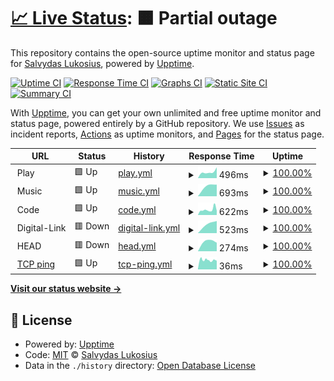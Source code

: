 # [📈 Live Status](https://up.w-ss.io): <!--live status--> **🟧 Partial outage**

This repository contains the open-source uptime monitor and status page for [Salvydas Lukosius](https://sall.w-ss.io), powered by [Upptime](https://github.com/upptime/upptime).

[![Uptime CI](https://github.com/ss-o/upptime/workflows/Uptime%20CI/badge.svg)](https://github.com/upptime/upptime/actions?query=workflow%3A%22Uptime+CI%22)
[![Response Time CI](https://github.com/ss-o/upptime/workflows/Response%20Time%20CI/badge.svg)](https://github.com/upptime/upptime/actions?query=workflow%3A%22Response+Time+CI%22)
[![Graphs CI](https://github.com/ss-o/upptime/workflows/Graphs%20CI/badge.svg)](https://github.com/upptime/upptime/actions?query=workflow%3A%22Graphs+CI%22)
[![Static Site CI](https://github.com/ss-o/upptime/workflows/Static%20Site%20CI/badge.svg)](https://github.com/upptime/upptime/actions?query=workflow%3A%22Static+Site+CI%22)
[![Summary CI](https://github.com/ss-o/upptime/workflows/Summary%20CI/badge.svg)](https://github.com/upptime/upptime/actions?query=workflow%3A%22Summary+CI%22)

With [Upptime](https://upptime.js.org), you can get your own unlimited and free uptime monitor and status page, powered entirely by a GitHub repository. We use [Issues](https://github.com/ss-o/upptime/issues) as incident reports, [Actions](https://github.com/ss-o/upptime/actions) as uptime monitors, and [Pages](https://up.w-ss.io) for the status page.

<!--start: status pages-->
<!-- This summary is generated by Upptime (https://github.com/upptime/upptime) -->
<!-- Do not edit this manually, your changes will be overwritten -->
<!-- prettier-ignore -->
| URL | Status | History | Response Time | Uptime |
| --- | ------ | ------- | ------------- | ------ |
| <img alt="" src="https://favicons.githubusercontent.com/null" height="13"> Play | 🟩 Up | [play.yml](https://github.com/ss-o/upptime/commits/HEAD/history/play.yml) | <details><summary><img alt="Response time graph" src="./graphs/play/response-time-week.png" height="20"> 496ms</summary><br><a href="https://up.w-ss.io/history/play"><img alt="Response time 496" src="https://img.shields.io/endpoint?url=https%3A%2F%2Fraw.githubusercontent.com%2Fss-o%2Fupptime%2FHEAD%2Fapi%2Fplay%2Fresponse-time.json"></a><br><a href="https://up.w-ss.io/history/play"><img alt="24-hour response time 496" src="https://img.shields.io/endpoint?url=https%3A%2F%2Fraw.githubusercontent.com%2Fss-o%2Fupptime%2FHEAD%2Fapi%2Fplay%2Fresponse-time-day.json"></a><br><a href="https://up.w-ss.io/history/play"><img alt="7-day response time 496" src="https://img.shields.io/endpoint?url=https%3A%2F%2Fraw.githubusercontent.com%2Fss-o%2Fupptime%2FHEAD%2Fapi%2Fplay%2Fresponse-time-week.json"></a><br><a href="https://up.w-ss.io/history/play"><img alt="30-day response time 496" src="https://img.shields.io/endpoint?url=https%3A%2F%2Fraw.githubusercontent.com%2Fss-o%2Fupptime%2FHEAD%2Fapi%2Fplay%2Fresponse-time-month.json"></a><br><a href="https://up.w-ss.io/history/play"><img alt="1-year response time 496" src="https://img.shields.io/endpoint?url=https%3A%2F%2Fraw.githubusercontent.com%2Fss-o%2Fupptime%2FHEAD%2Fapi%2Fplay%2Fresponse-time-year.json"></a></details> | <details><summary><a href="https://up.w-ss.io/history/play">100.00%</a></summary><a href="https://up.w-ss.io/history/play"><img alt="All-time uptime 100.00%" src="https://img.shields.io/endpoint?url=https%3A%2F%2Fraw.githubusercontent.com%2Fss-o%2Fupptime%2FHEAD%2Fapi%2Fplay%2Fuptime.json"></a><br><a href="https://up.w-ss.io/history/play"><img alt="24-hour uptime 100.00%" src="https://img.shields.io/endpoint?url=https%3A%2F%2Fraw.githubusercontent.com%2Fss-o%2Fupptime%2FHEAD%2Fapi%2Fplay%2Fuptime-day.json"></a><br><a href="https://up.w-ss.io/history/play"><img alt="7-day uptime 100.00%" src="https://img.shields.io/endpoint?url=https%3A%2F%2Fraw.githubusercontent.com%2Fss-o%2Fupptime%2FHEAD%2Fapi%2Fplay%2Fuptime-week.json"></a><br><a href="https://up.w-ss.io/history/play"><img alt="30-day uptime 100.00%" src="https://img.shields.io/endpoint?url=https%3A%2F%2Fraw.githubusercontent.com%2Fss-o%2Fupptime%2FHEAD%2Fapi%2Fplay%2Fuptime-month.json"></a><br><a href="https://up.w-ss.io/history/play"><img alt="1-year uptime 100.00%" src="https://img.shields.io/endpoint?url=https%3A%2F%2Fraw.githubusercontent.com%2Fss-o%2Fupptime%2FHEAD%2Fapi%2Fplay%2Fuptime-year.json"></a></details>
| <img alt="" src="https://favicons.githubusercontent.com/null" height="13"> Music | 🟩 Up | [music.yml](https://github.com/ss-o/upptime/commits/HEAD/history/music.yml) | <details><summary><img alt="Response time graph" src="./graphs/music/response-time-week.png" height="20"> 693ms</summary><br><a href="https://up.w-ss.io/history/music"><img alt="Response time 693" src="https://img.shields.io/endpoint?url=https%3A%2F%2Fraw.githubusercontent.com%2Fss-o%2Fupptime%2FHEAD%2Fapi%2Fmusic%2Fresponse-time.json"></a><br><a href="https://up.w-ss.io/history/music"><img alt="24-hour response time 693" src="https://img.shields.io/endpoint?url=https%3A%2F%2Fraw.githubusercontent.com%2Fss-o%2Fupptime%2FHEAD%2Fapi%2Fmusic%2Fresponse-time-day.json"></a><br><a href="https://up.w-ss.io/history/music"><img alt="7-day response time 693" src="https://img.shields.io/endpoint?url=https%3A%2F%2Fraw.githubusercontent.com%2Fss-o%2Fupptime%2FHEAD%2Fapi%2Fmusic%2Fresponse-time-week.json"></a><br><a href="https://up.w-ss.io/history/music"><img alt="30-day response time 693" src="https://img.shields.io/endpoint?url=https%3A%2F%2Fraw.githubusercontent.com%2Fss-o%2Fupptime%2FHEAD%2Fapi%2Fmusic%2Fresponse-time-month.json"></a><br><a href="https://up.w-ss.io/history/music"><img alt="1-year response time 693" src="https://img.shields.io/endpoint?url=https%3A%2F%2Fraw.githubusercontent.com%2Fss-o%2Fupptime%2FHEAD%2Fapi%2Fmusic%2Fresponse-time-year.json"></a></details> | <details><summary><a href="https://up.w-ss.io/history/music">100.00%</a></summary><a href="https://up.w-ss.io/history/music"><img alt="All-time uptime 100.00%" src="https://img.shields.io/endpoint?url=https%3A%2F%2Fraw.githubusercontent.com%2Fss-o%2Fupptime%2FHEAD%2Fapi%2Fmusic%2Fuptime.json"></a><br><a href="https://up.w-ss.io/history/music"><img alt="24-hour uptime 100.00%" src="https://img.shields.io/endpoint?url=https%3A%2F%2Fraw.githubusercontent.com%2Fss-o%2Fupptime%2FHEAD%2Fapi%2Fmusic%2Fuptime-day.json"></a><br><a href="https://up.w-ss.io/history/music"><img alt="7-day uptime 100.00%" src="https://img.shields.io/endpoint?url=https%3A%2F%2Fraw.githubusercontent.com%2Fss-o%2Fupptime%2FHEAD%2Fapi%2Fmusic%2Fuptime-week.json"></a><br><a href="https://up.w-ss.io/history/music"><img alt="30-day uptime 100.00%" src="https://img.shields.io/endpoint?url=https%3A%2F%2Fraw.githubusercontent.com%2Fss-o%2Fupptime%2FHEAD%2Fapi%2Fmusic%2Fuptime-month.json"></a><br><a href="https://up.w-ss.io/history/music"><img alt="1-year uptime 100.00%" src="https://img.shields.io/endpoint?url=https%3A%2F%2Fraw.githubusercontent.com%2Fss-o%2Fupptime%2FHEAD%2Fapi%2Fmusic%2Fuptime-year.json"></a></details>
| <img alt="" src="https://favicons.githubusercontent.com/null" height="13"> Code | 🟩 Up | [code.yml](https://github.com/ss-o/upptime/commits/HEAD/history/code.yml) | <details><summary><img alt="Response time graph" src="./graphs/code/response-time-week.png" height="20"> 622ms</summary><br><a href="https://up.w-ss.io/history/code"><img alt="Response time 622" src="https://img.shields.io/endpoint?url=https%3A%2F%2Fraw.githubusercontent.com%2Fss-o%2Fupptime%2FHEAD%2Fapi%2Fcode%2Fresponse-time.json"></a><br><a href="https://up.w-ss.io/history/code"><img alt="24-hour response time 516" src="https://img.shields.io/endpoint?url=https%3A%2F%2Fraw.githubusercontent.com%2Fss-o%2Fupptime%2FHEAD%2Fapi%2Fcode%2Fresponse-time-day.json"></a><br><a href="https://up.w-ss.io/history/code"><img alt="7-day response time 622" src="https://img.shields.io/endpoint?url=https%3A%2F%2Fraw.githubusercontent.com%2Fss-o%2Fupptime%2FHEAD%2Fapi%2Fcode%2Fresponse-time-week.json"></a><br><a href="https://up.w-ss.io/history/code"><img alt="30-day response time 622" src="https://img.shields.io/endpoint?url=https%3A%2F%2Fraw.githubusercontent.com%2Fss-o%2Fupptime%2FHEAD%2Fapi%2Fcode%2Fresponse-time-month.json"></a><br><a href="https://up.w-ss.io/history/code"><img alt="1-year response time 622" src="https://img.shields.io/endpoint?url=https%3A%2F%2Fraw.githubusercontent.com%2Fss-o%2Fupptime%2FHEAD%2Fapi%2Fcode%2Fresponse-time-year.json"></a></details> | <details><summary><a href="https://up.w-ss.io/history/code">100.00%</a></summary><a href="https://up.w-ss.io/history/code"><img alt="All-time uptime 100.00%" src="https://img.shields.io/endpoint?url=https%3A%2F%2Fraw.githubusercontent.com%2Fss-o%2Fupptime%2FHEAD%2Fapi%2Fcode%2Fuptime.json"></a><br><a href="https://up.w-ss.io/history/code"><img alt="24-hour uptime 100.00%" src="https://img.shields.io/endpoint?url=https%3A%2F%2Fraw.githubusercontent.com%2Fss-o%2Fupptime%2FHEAD%2Fapi%2Fcode%2Fuptime-day.json"></a><br><a href="https://up.w-ss.io/history/code"><img alt="7-day uptime 100.00%" src="https://img.shields.io/endpoint?url=https%3A%2F%2Fraw.githubusercontent.com%2Fss-o%2Fupptime%2FHEAD%2Fapi%2Fcode%2Fuptime-week.json"></a><br><a href="https://up.w-ss.io/history/code"><img alt="30-day uptime 100.00%" src="https://img.shields.io/endpoint?url=https%3A%2F%2Fraw.githubusercontent.com%2Fss-o%2Fupptime%2FHEAD%2Fapi%2Fcode%2Fuptime-month.json"></a><br><a href="https://up.w-ss.io/history/code"><img alt="1-year uptime 100.00%" src="https://img.shields.io/endpoint?url=https%3A%2F%2Fraw.githubusercontent.com%2Fss-o%2Fupptime%2FHEAD%2Fapi%2Fcode%2Fuptime-year.json"></a></details>
| <img alt="" src="https://favicons.githubusercontent.com/null" height="13"> Digital-Link | 🟥 Down | [digital-link.yml](https://github.com/ss-o/upptime/commits/HEAD/history/digital-link.yml) | <details><summary><img alt="Response time graph" src="./graphs/digital-link/response-time-week.png" height="20"> 523ms</summary><br><a href="https://up.w-ss.io/history/digital-link"><img alt="Response time 523" src="https://img.shields.io/endpoint?url=https%3A%2F%2Fraw.githubusercontent.com%2Fss-o%2Fupptime%2FHEAD%2Fapi%2Fdigital-link%2Fresponse-time.json"></a><br><a href="https://up.w-ss.io/history/digital-link"><img alt="24-hour response time 560" src="https://img.shields.io/endpoint?url=https%3A%2F%2Fraw.githubusercontent.com%2Fss-o%2Fupptime%2FHEAD%2Fapi%2Fdigital-link%2Fresponse-time-day.json"></a><br><a href="https://up.w-ss.io/history/digital-link"><img alt="7-day response time 523" src="https://img.shields.io/endpoint?url=https%3A%2F%2Fraw.githubusercontent.com%2Fss-o%2Fupptime%2FHEAD%2Fapi%2Fdigital-link%2Fresponse-time-week.json"></a><br><a href="https://up.w-ss.io/history/digital-link"><img alt="30-day response time 523" src="https://img.shields.io/endpoint?url=https%3A%2F%2Fraw.githubusercontent.com%2Fss-o%2Fupptime%2FHEAD%2Fapi%2Fdigital-link%2Fresponse-time-month.json"></a><br><a href="https://up.w-ss.io/history/digital-link"><img alt="1-year response time 523" src="https://img.shields.io/endpoint?url=https%3A%2F%2Fraw.githubusercontent.com%2Fss-o%2Fupptime%2FHEAD%2Fapi%2Fdigital-link%2Fresponse-time-year.json"></a></details> | <details><summary><a href="https://up.w-ss.io/history/digital-link">100.00%</a></summary><a href="https://up.w-ss.io/history/digital-link"><img alt="All-time uptime 100.00%" src="https://img.shields.io/endpoint?url=https%3A%2F%2Fraw.githubusercontent.com%2Fss-o%2Fupptime%2FHEAD%2Fapi%2Fdigital-link%2Fuptime.json"></a><br><a href="https://up.w-ss.io/history/digital-link"><img alt="24-hour uptime 100.00%" src="https://img.shields.io/endpoint?url=https%3A%2F%2Fraw.githubusercontent.com%2Fss-o%2Fupptime%2FHEAD%2Fapi%2Fdigital-link%2Fuptime-day.json"></a><br><a href="https://up.w-ss.io/history/digital-link"><img alt="7-day uptime 100.00%" src="https://img.shields.io/endpoint?url=https%3A%2F%2Fraw.githubusercontent.com%2Fss-o%2Fupptime%2FHEAD%2Fapi%2Fdigital-link%2Fuptime-week.json"></a><br><a href="https://up.w-ss.io/history/digital-link"><img alt="30-day uptime 100.00%" src="https://img.shields.io/endpoint?url=https%3A%2F%2Fraw.githubusercontent.com%2Fss-o%2Fupptime%2FHEAD%2Fapi%2Fdigital-link%2Fuptime-month.json"></a><br><a href="https://up.w-ss.io/history/digital-link"><img alt="1-year uptime 100.00%" src="https://img.shields.io/endpoint?url=https%3A%2F%2Fraw.githubusercontent.com%2Fss-o%2Fupptime%2FHEAD%2Fapi%2Fdigital-link%2Fuptime-year.json"></a></details>
| <img alt="" src="https://favicons.githubusercontent.com/null" height="13"> HEAD | 🟥 Down | [head.yml](https://github.com/ss-o/upptime/commits/HEAD/history/head.yml) | <details><summary><img alt="Response time graph" src="./graphs/head/response-time-week.png" height="20"> 274ms</summary><br><a href="https://up.w-ss.io/history/head"><img alt="Response time 274" src="https://img.shields.io/endpoint?url=https%3A%2F%2Fraw.githubusercontent.com%2Fss-o%2Fupptime%2FHEAD%2Fapi%2Fhead%2Fresponse-time.json"></a><br><a href="https://up.w-ss.io/history/head"><img alt="24-hour response time 274" src="https://img.shields.io/endpoint?url=https%3A%2F%2Fraw.githubusercontent.com%2Fss-o%2Fupptime%2FHEAD%2Fapi%2Fhead%2Fresponse-time-day.json"></a><br><a href="https://up.w-ss.io/history/head"><img alt="7-day response time 274" src="https://img.shields.io/endpoint?url=https%3A%2F%2Fraw.githubusercontent.com%2Fss-o%2Fupptime%2FHEAD%2Fapi%2Fhead%2Fresponse-time-week.json"></a><br><a href="https://up.w-ss.io/history/head"><img alt="30-day response time 274" src="https://img.shields.io/endpoint?url=https%3A%2F%2Fraw.githubusercontent.com%2Fss-o%2Fupptime%2FHEAD%2Fapi%2Fhead%2Fresponse-time-month.json"></a><br><a href="https://up.w-ss.io/history/head"><img alt="1-year response time 274" src="https://img.shields.io/endpoint?url=https%3A%2F%2Fraw.githubusercontent.com%2Fss-o%2Fupptime%2FHEAD%2Fapi%2Fhead%2Fresponse-time-year.json"></a></details> | <details><summary><a href="https://up.w-ss.io/history/head">100.00%</a></summary><a href="https://up.w-ss.io/history/head"><img alt="All-time uptime 97.87%" src="https://img.shields.io/endpoint?url=https%3A%2F%2Fraw.githubusercontent.com%2Fss-o%2Fupptime%2FHEAD%2Fapi%2Fhead%2Fuptime.json"></a><br><a href="https://up.w-ss.io/history/head"><img alt="24-hour uptime 100.00%" src="https://img.shields.io/endpoint?url=https%3A%2F%2Fraw.githubusercontent.com%2Fss-o%2Fupptime%2FHEAD%2Fapi%2Fhead%2Fuptime-day.json"></a><br><a href="https://up.w-ss.io/history/head"><img alt="7-day uptime 100.00%" src="https://img.shields.io/endpoint?url=https%3A%2F%2Fraw.githubusercontent.com%2Fss-o%2Fupptime%2FHEAD%2Fapi%2Fhead%2Fuptime-week.json"></a><br><a href="https://up.w-ss.io/history/head"><img alt="30-day uptime 97.87%" src="https://img.shields.io/endpoint?url=https%3A%2F%2Fraw.githubusercontent.com%2Fss-o%2Fupptime%2FHEAD%2Fapi%2Fhead%2Fuptime-month.json"></a><br><a href="https://up.w-ss.io/history/head"><img alt="1-year uptime 97.87%" src="https://img.shields.io/endpoint?url=https%3A%2F%2Fraw.githubusercontent.com%2Fss-o%2Fupptime%2FHEAD%2Fapi%2Fhead%2Fuptime-year.json"></a></details>
| <img alt="" src="https://favicons.githubusercontent.com/null" height="13"> [TCP ping](1.1.1.1) | 🟩 Up | [tcp-ping.yml](https://github.com/ss-o/upptime/commits/HEAD/history/tcp-ping.yml) | <details><summary><img alt="Response time graph" src="./graphs/tcp-ping/response-time-week.png" height="20"> 36ms</summary><br><a href="https://up.w-ss.io/history/tcp-ping"><img alt="Response time 41" src="https://img.shields.io/endpoint?url=https%3A%2F%2Fraw.githubusercontent.com%2Fss-o%2Fupptime%2FHEAD%2Fapi%2Ftcp-ping%2Fresponse-time.json"></a><br><a href="https://up.w-ss.io/history/tcp-ping"><img alt="24-hour response time 33" src="https://img.shields.io/endpoint?url=https%3A%2F%2Fraw.githubusercontent.com%2Fss-o%2Fupptime%2FHEAD%2Fapi%2Ftcp-ping%2Fresponse-time-day.json"></a><br><a href="https://up.w-ss.io/history/tcp-ping"><img alt="7-day response time 36" src="https://img.shields.io/endpoint?url=https%3A%2F%2Fraw.githubusercontent.com%2Fss-o%2Fupptime%2FHEAD%2Fapi%2Ftcp-ping%2Fresponse-time-week.json"></a><br><a href="https://up.w-ss.io/history/tcp-ping"><img alt="30-day response time 41" src="https://img.shields.io/endpoint?url=https%3A%2F%2Fraw.githubusercontent.com%2Fss-o%2Fupptime%2FHEAD%2Fapi%2Ftcp-ping%2Fresponse-time-month.json"></a><br><a href="https://up.w-ss.io/history/tcp-ping"><img alt="1-year response time 41" src="https://img.shields.io/endpoint?url=https%3A%2F%2Fraw.githubusercontent.com%2Fss-o%2Fupptime%2FHEAD%2Fapi%2Ftcp-ping%2Fresponse-time-year.json"></a></details> | <details><summary><a href="https://up.w-ss.io/history/tcp-ping">100.00%</a></summary><a href="https://up.w-ss.io/history/tcp-ping"><img alt="All-time uptime 100.00%" src="https://img.shields.io/endpoint?url=https%3A%2F%2Fraw.githubusercontent.com%2Fss-o%2Fupptime%2FHEAD%2Fapi%2Ftcp-ping%2Fuptime.json"></a><br><a href="https://up.w-ss.io/history/tcp-ping"><img alt="24-hour uptime 100.00%" src="https://img.shields.io/endpoint?url=https%3A%2F%2Fraw.githubusercontent.com%2Fss-o%2Fupptime%2FHEAD%2Fapi%2Ftcp-ping%2Fuptime-day.json"></a><br><a href="https://up.w-ss.io/history/tcp-ping"><img alt="7-day uptime 100.00%" src="https://img.shields.io/endpoint?url=https%3A%2F%2Fraw.githubusercontent.com%2Fss-o%2Fupptime%2FHEAD%2Fapi%2Ftcp-ping%2Fuptime-week.json"></a><br><a href="https://up.w-ss.io/history/tcp-ping"><img alt="30-day uptime 100.00%" src="https://img.shields.io/endpoint?url=https%3A%2F%2Fraw.githubusercontent.com%2Fss-o%2Fupptime%2FHEAD%2Fapi%2Ftcp-ping%2Fuptime-month.json"></a><br><a href="https://up.w-ss.io/history/tcp-ping"><img alt="1-year uptime 100.00%" src="https://img.shields.io/endpoint?url=https%3A%2F%2Fraw.githubusercontent.com%2Fss-o%2Fupptime%2FHEAD%2Fapi%2Ftcp-ping%2Fuptime-year.json"></a></details>

<!--end: status pages-->

[**Visit our status website →**](https://up.w-ss.io)

## 📄 License

- Powered by: [Upptime](https://github.com/upptime/upptime)
- Code: [MIT](./LICENSE) © [Salvydas Lukosius](https://sall.w-ss.io)
- Data in the `./history` directory: [Open Database License](https://opendatacommons.org/licenses/odbl/1-0/)
